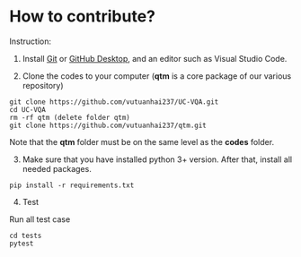 # **How to contribute?**

Instruction:
1. Install [Git](https://git-scm.com/) or [GitHub Desktop](https://desktop.github.com/), and an editor such as Visual Studio Code.

2. Clone the codes to your computer (**qtm** is a core package of our various repository)
```
git clone https://github.com/vutuanhai237/UC-VQA.git
cd UC-VQA
rm -rf qtm (delete folder qtm)
git clone https://github.com/vutuanhai237/qtm.git
```

Note that the **qtm** folder must be on the same level as the **codes** folder.

3. Make sure that you have installed python 3+ version. After that, install all needed packages.
```
pip install -r requirements.txt
```
4. Test

Run all test case
```
cd tests
pytest
```